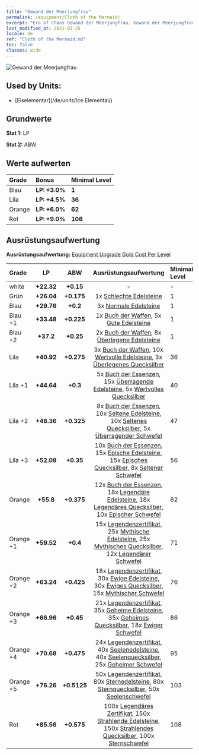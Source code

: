 ```yaml
---
title: "Gewand der Meerjungfrau"
permalink: /equipment/Cloth of the Mermaid/
excerpt: "Era of Chaos Gewand der Meerjungfrau. Gewand der Meerjungfrau"
last_modified_at: 2021-03-25
locale: de
ref: "Cloth of the Mermaid.md"
toc: false
classes: wide
---
```


  ![Gewand der Meerjungfrau](/images/e/e_9034.png)

## Used by Units:

* [Eiselementar](/de/units/Ice Elemental/) 


## Grundwerte
 **Stat 1:** LP

 **Stat 2:** ABW

## Werte aufwerten

  |     Grade    |   Bonus | Minimal Level | 
  |:-------------|:--------|:--------------| 
  | Blau | **LP: +3.0%** | **1** | 
  | Lila | **LP: +4.5%** | **36** | 
  | Orange | **LP: +6.0%** | **62** | 
  | Rot | **LP: +9.0%** | **108** | 


## Ausrüstungsaufwertung
 **Ausrüstungsaufwertung:** [Equipment Upgrade Gold Cost Per Level](/equipment/EquipmentUpgradeCostPerLevel/) 

  |          Grade      | LP | ABW | Ausrüstungsaufwertung | Minimal Level |
  |:--------------------|:---------:|:---------:|:----------------:|:--------------|
  | white | **+22.32** | **+0.15** | - | - |
  | Grün | **+26.04** | **+0.175** | 1x [Schlechte Edelsteine](/de/Items/mat_4/) | 1 |
  | Blau | **+29.76** | **+0.2** | 3x [Normale Edelsteine](/de/Items/mat_10/) | 1 |
  | Blau +1 | **+33.48** | **+0.225** | 1x [Buch der Waffen](/de/Items/mat_18/), 5x [Gute Edelsteine](/de/Items/mat_16/) | 1 |
  | Blau +2 | **+37.2** | **+0.25** | 2x [Buch der Waffen](/de/Items/mat_25/), 8x [Überlegene Edelsteine](/de/Items/mat_23/) | 1 |
  | Lila | **+40.92** | **+0.275** | 3x [Buch der Waffen](/de/Items/mat_32/), 10x [Wertvolle Edelsteine](/de/Items/mat_30/), 3x [Überlegenes Quecksilber](/de/Items/mat_21/) | 36 |
  | Lila +1 | **+44.64** | **+0.3** | 5x [Buch der Essenzen](/de/Items/mat_39/), 15x [Überragende Edelsteine](/de/Items/mat_37/), 5x [Wertvolles Quecksilber](/de/Items/mat_28/) | 40 |
  | Lila +2 | **+48.36** | **+0.325** | 8x [Buch der Essenzen](/de/Items/mat_46/), 10x [Seltene Edelsteine](/de/Items/mat_44/), 10x [Seltenes Quecksilber](/de/Items/mat_42/), 5x [Überragender Schwefel](/de/Items/mat_36/) | 47 |
  | Lila +3 | **+52.08** | **+0.35** | 10x [Buch der Essenzen](/de/Items/mat_53/), 15x [Epische Edelsteine](/de/Items/mat_51/), 15x [Episches Quecksilber](/de/Items/mat_49/), 8x [Seltener Schwefel](/de/Items/mat_43/) | 56 |
  | Orange | **+55.8** | **+0.375** | 12x [Buch der Essenzen](/de/Items/mat_60/), 18x [Legendäre Edelsteine](/de/Items/mat_58/), 18x [Legendäres Quecksilber](/de/Items/mat_56/), 10x [Epischer Schwefel](/de/Items/mat_50/) | 62 |
  | Orange +1 | **+59.52** | **+0.4** | 15x [Legendenzertifikat](/de/Items/mat_67/), 25x [Mythische Edelsteine](/de/Items/mat_65/), 25x [Mythisches Quecksilber](/de/Items/mat_63/), 12x [Legendärer Schwefel](/de/Items/mat_57/) | 71 |
  | Orange +2 | **+63.24** | **+0.425** | 18x [Legendenzertifikat](/de/Items/mat_74/), 30x [Ewige Edelsteine](/de/Items/mat_72/), 30x [Ewiges Quecksilber](/de/Items/mat_70/), 15x [Mythischer Schwefel](/de/Items/mat_64/) | 76 |
  | Orange +3 | **+66.96** | **+0.45** | 21x [Legendenzertifikat](/de/Items/mat_81/), 35x [Geheime Edelsteine](/de/Items/mat_79/), 35x [Geheimes Quecksilber](/de/Items/mat_77/), 18x [Ewiger Schwefel](/de/Items/mat_71/) | 86 |
  | Orange +4 | **+70.68** | **+0.475** | 24x [Legendenzertifikat](/de/Items/mat_88/), 40x [Seelenedelsteine](/de/Items/mat_86/), 40x [Seelenquecksilber](/de/Items/mat_84/), 25x [Geheimer Schwefel](/de/Items/mat_78/) | 95 |
  | Orange +5 | **+76.26** | **+0.5125** | 50x [Legendenzertifikat](/de/Items/mat_95/), 80x [Sternedelsteine](/de/Items/mat_93/), 80x [Sternquecksilber](/de/Items/mat_91/), 50x [Seelenschwefel](/de/Items/mat_85/) | 103 |
  | Rot | **+85.56** | **+0.575** | 100x [Legendäres Zertifikat](/de/Items/mat_102/), 150x [Strahlende Edelsteine](/de/Items/mat_100/), 150x [Strahlendes Quecksilber](/de/Items/mat_98/), 100x [Sternschwefel](/de/Items/mat_92/) | 108 |

